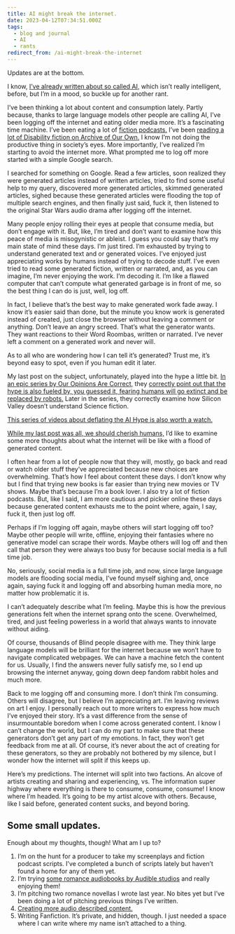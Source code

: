 ```yaml
---
title: AI might break the internet.
date: 2023-04-12T07:34:51.000Z
tags:
  - blog and journal
  - AI
  - rants
redirect_from: /ai-might-break-the-internet
---
```


Updates are at the bottom.

I know, [I’ve already written about so called AI,](/posts/5825) which isn’t really intelligent, before, but I’m in a mood, so buckle up for another rant.

I’ve been thinking a lot about content and consumption lately. Partly because, thanks to large language models other people are calling AI, I’ve been logging off the internet and eating older media more. It’s a fascinating time machine. I’ve been eating a lot of [fiction podcasts.](https://fictionpodcasts.com/) I’ve been [reading a lot of Disability fiction on Archive of Our Own.](https://archiveofourown.org/tags/Ableism/works) I know I’m not doing the productive thing in society’s eyes. More importantly, I’ve realized I’m starting to avoid the internet more. What prompted me to log off more started with a simple Google search.

I searched for something on Google. Read a few articles, soon realized they were generated articles instead of written articles, tried to find some useful help to my query, discovered more generated articles, skimmed generated articles, sighed because these generated articles were flooding the top of multiple search engines, and then finally just said, fuck it, then listened to the original Star Wars audio drama after logging off the internet.

Many people enjoy rolling their eyes at people that consume media, but don’t engage with it. But, like, I’m tired and don’t want to examine how this peace of media is misogynistic or ableist. I guess you could say that’s my main state of mind these days. I’m just tired. I’m exhausted by trying to understand generated text and or generated voices. I’ve enjoyed just appreciating works by humans instead of trying to decode stuff. I’ve even tried to read some generated fiction, written or narrated, and, as you can imagine, I’m never enjoying the work. I’m decoding it. I’m like a flawed computer that can’t compute what generated garbage is in front of me, so the best thing I can do is just, well, log off.

In fact, I believe that’s the best way to make generated work fade away. I know it’s easier said than done, but the minute you know work is generated instead of created, just close the browser without leaving a comment or anything. Don’t leave an angry screed. That’s what the generator wants. They want reactions to their Word Roombas, written or narrated. I’ve never left a comment on a generated work and never will.

As to all who are wondering how I can tell it’s generated? Trust me, it’s beyond easy to spot, even if you human edit it later.

My last post on the subject, unfortunately, played into the hype a little bit. [In an epic series by Our Opinions Are Correct,](https://www.ouropinionsarecorrect.com/shownotes) they [correctly point out that the hype is also fueled by, you guessed it, fearing humans will go extinct and be replaced by robots.](https://www.ouropinionsarecorrect.com/shownotes/2023/3/8/episode-125-silicon-valley-vs-science-fiction-part-i) Later in the series, they correctly examine how Silicon Valley doesn’t understand Science fiction.

[This series of videos about deflating the AI Hype is also worth a watch.](https://peertube.dair-institute.org/videos/watch/205a27bc-c3aa-4a4d-93af-a7ec88a7b1a4)

[While my last post was all, we should cherish humans,](/posts/5825) I’d like to examine some more thoughts about what the internet will be like with a flood of generated content.

I often hear from a lot of people now that they will, mostly, go back and read or watch older stuff they’ve appreciated because new choices are overwhelming. That’s how I feel about content these days. I don’t know why but I find that trying new books is far easier than trying new movies or TV shows. Maybe that’s because I’m a book lover. I also try a lot of fiction podcasts. But, like I said, I am more cautious and pickier online these days because generated content exhausts me to the point where, again, I say, fuck it, then just log off.

Perhaps if I’m logging off again, maybe others will start logging off too? Maybe other people will write, offline, enjoying their fantasies where no generative model can scrape their words. Maybe others will log off and then call that person they were always too busy for because social media is a full time job.

No, seriously, social media is a full time job, and now, since large language models are flooding social media, I’ve found myself sighing and, once again, saying fuck it and logging off and absorbing human media more, no matter how problematic it is.

I can’t adequately describe what I’m feeling. Maybe this is how the previous generations felt when the internet sprang onto the scene. Overwhelmed, tired, and just feeling powerless in a world that always wants to innovate without aiding.

Of course, thousands of Blind people disagree with me. They think large language models will be brilliant for the internet because we won’t have to navigate complicated webpages. We can have a machine fetch the content for us. Usually, I find the answers never fully satisfy me, so I end up browsing the internet anyway, going down deep fandom rabbit holes and much more.

Back to me logging off and consuming more. I don’t think I’m consuming. Others will disagree, but I believe I’m appreciating art. I’m leaving reviews on art I enjoy. I personally reach out to more writers to express how much I’ve enjoyed their story. It’s a vast difference from the sense of insurmountable boredom when I come across generated content. I know I can’t change the world, but I can do my part to make sure that these generators don’t get any part of my emotions. In fact, they won’t get feedback from me at all. Of course, it’s never about the act of creating for these generators, so they are probably not bothered by my silence, but I wonder how the internet will split if this keeps up.

Here’s my predictions. The internet will split into two factions. An alcove of artists creating and sharing and experiencing, vs. The information super highway where everything is there to consume, consume, consume! I know where I’m headed. It’s going to be my artist alcove with others. Because, like I said before, generated content sucks, and beyond boring.

## Some small updates.

Enough about my thoughts, though! What am I up to?

1.  I’m on the hunt for a producer to take my screenplays and fiction podcast scripts. I’ve completed a bunch of scripts lately but haven’t found a home for any of them yet.
2.  I’m trying [some romance audiobooks by Audible studios](https://www.audible.com/search?node=18580518011&searchProvider=Audible+Studios&ref=a_search_l1_catRefs_18&pf_rd_p=daf0f1c8-2865-4989-87fb-15115ba5a6d2&pf_rd_r=QQRV00N021DW4Y66SQ6F&pageLoadId=VFOKjmDpVQYgn7EJ&creativeId=9648f6bf-4f29-4fb4-9489-33163c0bb63e) and really enjoying them!
3.  I’m pitching two romance novellas I wrote last year. No bites yet but I’ve been doing a lot of pitching previous things I’ve written.
4.  [Creating more audio described content.](https://socialaudiodescription.com/tag/robert-kingett/)
5.  Writing Fanfiction. It’s private, and hidden, though. I just needed a space where I can write where my name isn’t attached to a thing.
